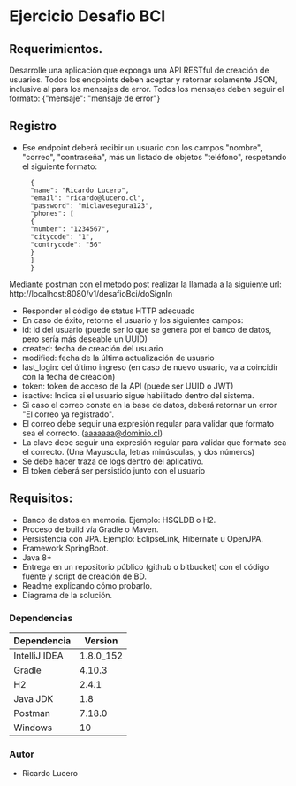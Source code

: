 # Ejercicio Desafio BCI


## Requerimientos.

Desarrolle una aplicación que exponga una API RESTful de creación de usuarios.
Todos los endpoints deben aceptar y retornar solamente JSON, inclusive al para los mensajes de error.
Todos los mensajes deben seguir el formato:
{"mensaje": "mensaje de error"}

## Registro

- Ese endpoint deberá recibir un usuario con los campos "nombre", "correo", "contraseña", más
un listado de objetos "teléfono", respetando el siguiente formato:

        {
        "name": "Ricardo Lucero",
        "email": "ricardo@lucero.cl",
        "password": "miclavesegura123",
        "phones": [
        {
        "number": "1234567",
        "citycode": "1",
        "contrycode": "56"
        }
        ]
        }

Mediante postman con el metodo post realizar la llamada a la siguiente url:
http://localhost:8080/v1/desafioBci/doSignIn


- Responder el código de status HTTP adecuado
- En caso de éxito, retorne el usuario y los siguientes campos:
- id: id del usuario (puede ser lo que se genera por el banco de datos, pero sería más
deseable un UUID)
- created: fecha de creación del usuario
- modified: fecha de la última actualización de usuario
- last_login: del último ingreso (en caso de nuevo usuario, va a coincidir con la fecha
de creación)
- token: token de acceso de la API (puede ser UUID o JWT)
- isactive: Indica si el usuario sigue habilitado dentro del sistema.
- Si caso el correo conste en la base de datos, deberá retornar un error "El correo ya
registrado".
- El correo debe seguir una expresión regular para validar que formato sea el correcto.
(aaaaaaa@dominio.cl)
- La clave debe seguir una expresión regular para validar que formato sea el correcto. (Una
Mayuscula, letras minúsculas, y dos números)
- Se debe hacer traza de logs dentro del aplicativo.
- El token deberá ser persistido junto con el usuario


## Requisitos:


- Banco de datos en memoria. Ejemplo: HSQLDB o H2.
- Proceso de build vía Gradle o Maven.
- Persistencia con JPA. Ejemplo: EclipseLink, Hibernate u OpenJPA.
- Framework SpringBoot.
- Java 8+
- Entrega en un repositorio público (github o bitbucket) con el código fuente y script de
creación de BD.
- Readme explicando cómo probarlo.
- Diagrama de la solución.

  




### Dependencias


| Dependencia | Version |
| ------ | ------ |
| IntelliJ IDEA | 1.8.0_152 |
| Gradle | 4.10.3|
| H2 | 2.4.1 |
| Java JDK  | 1.8 |
| Postman  | 7.18.0 |
| Windows | 10 |


### Autor

 - Ricardo Lucero

